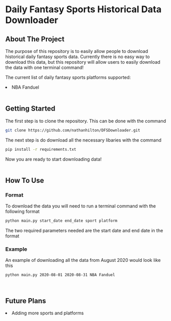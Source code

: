 # Daily Fantasy Sports Historical Data Downloader

## About The Project

The purpose of this repository is to easily allow people to download historical daily fantasy sports data. Currently there is no easy way to download this data, but this repository will allow users to easily download the data with one terminal command! <br />

The current list of daily fantasy sports platforms supported:
<li>NBA Fanduel</li>
<br />

## Getting Started

The first step is to clone the repository. This can be done with the command 
   ```sh
   git clone https://github.com/nathanhilton/DFSDownloader.git
   ```

The next step is do download all the necessary libaries with the command
   ```sh
   pip install -r requirements.txt
   ```
Now you are ready to start downloading data!<br />
<br />

## How To Use

### Format
To download the data you will need to run a terminal command with the following format
   ```sh
   python main.py start_date end_date sport platform
   ```

The two required parameters needed are the start date and end date in the format <br />

### Example
An example of downloading all the data from August 2020 would look like this
   ```sh
   python main.py 2020-08-01 2020-08-31 NBA Fanduel
   ```
<br />

## Future Plans
<li>Adding more sports and platforms</li>
